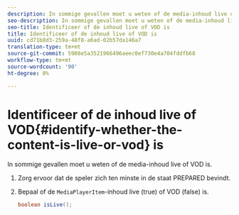 ```yaml
---
description: In sommige gevallen moet u weten of de media-inhoud live of VOD is.
seo-description: In sommige gevallen moet u weten of de media-inhoud live of VOD is.
seo-title: Identificeer of de inhoud live of VOD is
title: Identificeer of de inhoud live of VOD is
uuid: cd71b8d3-259a-48f8-a6ad-02b57da146a7
translation-type: tm+mt
source-git-commit: 5908e5a3521966496aeec0ef730e4a704fddfb68
workflow-type: tm+mt
source-wordcount: '90'
ht-degree: 0%

---
```



# Identificeer of de inhoud live of VOD{#identify-whether-the-content-is-live-or-vod} is

In sommige gevallen moet u weten of de media-inhoud live of VOD is.

1. Zorg ervoor dat de speler zich ten minste in de staat PREPARED bevindt.
1. Bepaal of de `MediaPlayerItem`-inhoud live (true) of VOD (false) is.

   ```java
   boolean isLive();
   ```

